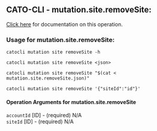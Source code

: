 
## CATO-CLI - mutation.site.removeSite:
[Click here](https://api.catonetworks.com/documentation/#mutation-mutation.site.removeSite) for documentation on this operation.

### Usage for mutation.site.removeSite:

`catocli mutation site removeSite -h`

`catocli mutation site removeSite <json>`

`catocli mutation site removeSite "$(cat < mutation.site.removeSite.json)"`

`catocli mutation site removeSite '{"siteId":"id"}'`


#### Operation Arguments for mutation.site.removeSite ####

`accountId` [ID] - (required) N/A    
`siteId` [ID] - (required) N/A    
